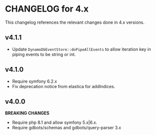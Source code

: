 # CHANGELOG for 4.x
This changelog references the relevant changes done in 4.x versions.


## v4.1.1
* Update `DynamoDbEventStore::doPipeAllEvents` to allow iteration key in piping events to be string or int.


## v4.1.0
* Require symfony 6.2.x
* Fix deprecation notice from elastica for addIndices.


## v4.0.0
__BREAKING CHANGES__

* Require php 8.1 and allow symfony 5.x|6.x.
* Require gdbots/schemas and gdbots/query-parser 3.x

